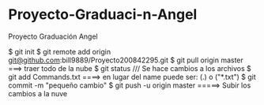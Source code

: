Proyecto-Graduaci-n-Angel
=========================

Proyecto Graduación Angel

$ git init 
$ git remote add origin git@github.com:bill9889/Proyecto200842295.git 
$ git pull origin master ===> traer todo de la nube 
$ git status /// Se hace cambios a los archivos 
$ git add Commands.txt ====> en lugar del name puede ser: (.) o ("*.txt") 
$ git commit -m "pequeño cambio" 
$ git push -u origin master =====> Subir los cambios a la nuve
